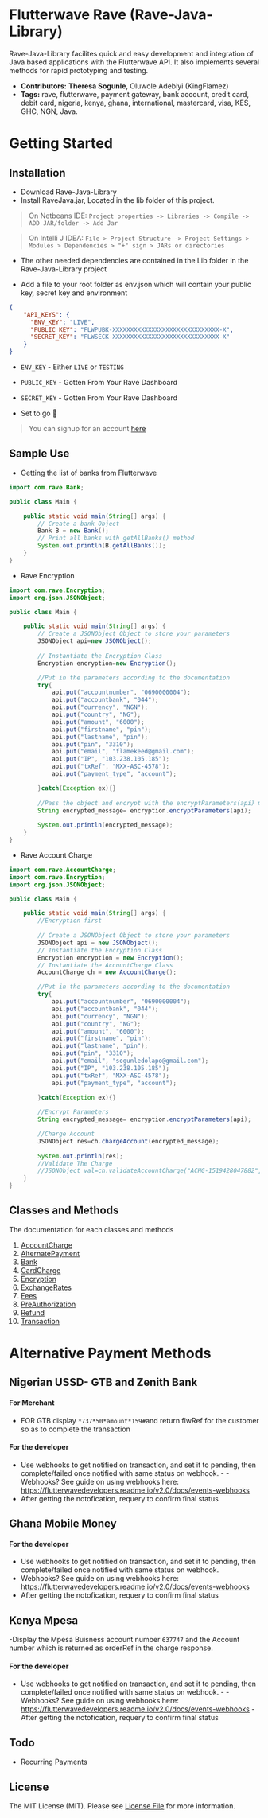 # Flutterwave Rave (Rave-Java-Library)
Rave-Java-Library facilites quick and easy development and integration of Java based applications with the Flutterwave API. It also implements several methods for rapid prototyping and testing.

- **Contributors:** **Theresa Sogunle**, Oluwole Adebiyi (KingFlamez)
- **Tags:** rave, flutterwave, payment gateway, bank account, credit card, debit card, nigeria, kenya, ghana, international, mastercard, visa, KES, GHC, NGN,  Java.

# Getting Started
## Installation
- Download Rave-Java-Library
- Install RaveJava.jar, Located in the lib folder of this project. 
>On Netbeans IDE: `Project properties -> Libraries -> Compile -> ADD JAR/folder -> Add Jar`

>On Intelli J IDEA: `File > Project Structure -> Project Settings > Modules > Dependencies > "+" sign > JARs or directories`

- The other needed dependencies are contained in the Lib folder in the Rave-Java-Library project

- Add a file to your root folder as env.json which will contain your public key, secret key and environment

```json
{
    "API_KEYS": {
      "ENV_KEY": "LIVE",
      "PUBLIC_KEY": "FLWPUBK-XXXXXXXXXXXXXXXXXXXXXXXXXXXXXX-X",
      "SECRET_KEY": "FLWSECK-XXXXXXXXXXXXXXXXXXXXXXXXXXXXXX-X"
    }
}
```

- `ENV_KEY` - Either `LIVE` or `TESTING`
- `PUBLIC_KEY` - Gotten From Your Rave Dashboard
- `SECRET_KEY` - Gotten From Your Rave Dashboard

- Set to go 💪


> You can signup for an account [here](https://rave.flutterwave.com)


## Sample Use

- Getting the list of banks from Flutterwave

```java
import com.rave.Bank;

public class Main {

    public static void main(String[] args) {
        // Create a bank Object
        Bank B = new Bank();
        // Print all banks with getAllBanks() method
        System.out.println(B.getAllBanks());
    }
}
```

- Rave Encryption
```java
import com.rave.Encryption;
import org.json.JSONObject;

public class Main {

    public static void main(String[] args) {
        // Create a JSONObject Object to store your parameters
        JSONObject api=new JSONObject();
        
        // Instantiate the Encryption Class
        Encryption encryption=new Encryption();

        //Put in the parameters according to the documentation
        try{
            api.put("accountnumber", "0690000004");
            api.put("accountbank", "044");
            api.put("currency", "NGN");
            api.put("country", "NG");
            api.put("amount", "6000");
            api.put("firstname", "pin");
            api.put("lastname", "pin");
            api.put("pin", "3310");
            api.put("email", "flamekeed@gmail.com");
            api.put("IP", "103.238.105.185");
            api.put("txRef", "MXX-ASC-4578");
            api.put("payment_type", "account");

        }catch(Exception ex){}
        
        //Pass the object and encrypt with the encryptParameters(api) method
        String encrypted_message= encryption.encryptParameters(api);
        
        System.out.println(encrypted_message);
    }
}
```

- Rave Account Charge
```java
import com.rave.AccountCharge;
import com.rave.Encryption;
import org.json.JSONObject;

public class Main {

    public static void main(String[] args) {
        //Encryption first
        
        // Create a JSONObject Object to store your parameters
        JSONObject api = new JSONObject();
        // Instantiate the Encryption Class
        Encryption encryption = new Encryption();
        // Instantiate the AccountCharge Class
        AccountCharge ch = new AccountCharge();

        //Put in the parameters according to the documentation
        try{
            api.put("accountnumber", "0690000004");
            api.put("accountbank", "044");
            api.put("currency", "NGN");
            api.put("country", "NG");
            api.put("amount", "6000");
            api.put("firstname", "pin");
            api.put("lastname", "pin");
            api.put("pin", "3310");
            api.put("email", "sogunledolapo@gmail.com");
            api.put("IP", "103.238.105.185");
            api.put("txRef", "MXX-ASC-4578");
            api.put("payment_type", "account");

        }catch(Exception ex){}
        
        //Encrypt Parameters
        String encrypted_message= encryption.encryptParameters(api);

        //Charge Account
        JSONObject res=ch.chargeAccount(encrypted_message);
        
        System.out.println(res);
        //Validate The Charge
        //JSONObject val=ch.validateAccountCharge("ACHG-1519428047882", "12345");
    }
}

```

## Classes and Methods

The documentation for each classes and methods

1. [AccountCharge](Documentation/ACCOUNT.md)
2. [AlternatePayment](Documentation/ALTPAYMENT.md)
3. [Bank](Documentation/BANK.md)
4. [CardCharge](Documentation/CARD.md)
5. [Encryption](Documentation/ENCRYPTION.md)
6. [ExchangeRates](Documentation/EXCHANGERATES.md)
7. [Fees](Documentation/FEES.md)
8. [PreAuthorization](Documentation/PREAUTH.md)
9. [Refund](Documentation/REFUND.md)
10. [Transaction](Documentation/REFUND.md)

# Alternative Payment Methods
## Nigerian USSD- GTB and Zenith Bank
#### For Merchant
- FOR GTB display ```*737*50*amount*159#```and return flwRef for the customer so as to complete the transaction
#### For the developer
- Use webhooks to get notified on transaction, and set it to pending, then complete/failed once notified with same status on webhook. - - Webhooks? See guide on using webhooks here: https://flutterwavedevelopers.readme.io/v2.0/docs/events-webhooks
- After getting the notofication, requery to confirm final status
## Ghana Mobile Money
#### For the developer
- Use webhooks to get notified on transaction, and set it to pending, then complete/failed once notified with same status on webhook.
- Webhooks? See guide on using webhooks here: https://flutterwavedevelopers.readme.io/v2.0/docs/events-webhooks
- After getting the notofication, requery to confirm final status
## Kenya Mpesa
-Display the Mpesa Buisness account number ```637747``` and the Account number which is returned as orderRef in the charge response.
#### For the developer
- Use webhooks to get notified on transaction, and set it to pending, then complete/failed once notified with same status on webhook. - - Webhooks? See guide on using webhooks here: https://flutterwavedevelopers.readme.io/v2.0/docs/events-webhooks
-After getting the notofication, requery to confirm final status

## Todo

- Recurring Payments

## License

The MIT License (MIT). Please see [License File](LICENSE.md) for more information.